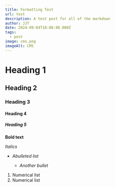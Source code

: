 ```yaml
---
title: Formatting Test
url: test
description: A test post for all of the markdown
author: JJT
date: 2024-09-04T18:08:00.000Z
tags:
  - post
image: cms.png
imageAlt: CMS
---
```

# **Heading 1**

## **Heading 2**

### **Heading 3**

#### **Heading 4**

##### **Heading 5**



**Bold text**

*Italics*

* *Abulleted list*

  * *Another bullet*



1. Numerical list
2. Numerical list
